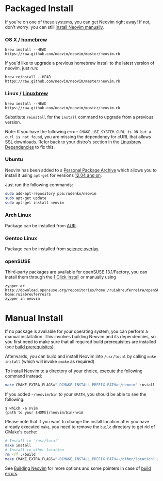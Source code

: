 # Packaged Install

If you're on one of these systems, you can get Neovim right away! If not, don't worry: you can still [install Neovim manually](#user-content-manual-install).

### OS X / [homebrew](http://brew.sh)

    brew install --HEAD https://raw.github.com/neovim/neovim/master/neovim.rb

If you'd like to upgrade a previous homebrew install to the latest version of neovim, just run:

    brew reinstall --HEAD https://raw.github.com/neovim/neovim/master/neovim.rb

### Linux / [Linuxbrew](http://brew.sh/linuxbrew/)

    brew install --HEAD https://raw.github.com/neovim/neovim/master/neovim.rb

Substitute `reinstall` for the `install` command to upgrade from a previous version.

Note: If you have the following error: `CMAKE_USE_SYSTEM_CURL is ON but a curl is not found`, you are missing the dependency for cURL that allows SSL downloads. Refer back to your distro's section in the [Linuxbrew Dependencies](https://github.com/Homebrew/linuxbrew#dependencies) to fix this.

### Ubuntu

Neovim has been added to a [Personal Package Archive](https://launchpad.net/~rudenko/+archive/ubuntu/neovim) which allows you to install it using `apt-get` for versions [12.04 and on](https://wiki.ubuntu.com/Releases).

Just run the following commands:

```bash
sudo add-apt-repository ppa:rudenko/neovim
sudo apt-get update
sudo apt-get install neovim 
```

### Arch Linux

Package can be installed from [AUR](https://aur.archlinux.org/packages/neovim-git/).

### Gentoo Linux

Package can be installed from [science overlay](http://gpo.zugaina.org/app-editors/neovim).

### openSUSE

Third-party packages are available for openSUSE 13.1/Factory, you can install them through the [1 Click Install](http://software.opensuse.org/package/neovim?search_term=Neovim) or manually using

    zypper ar http://download.opensuse.org/repositories/home:/ruiabreuferreira/openSUSE_13.1/ home:ruiabreuferreira
    zypper in neovim

# Manual Install

If no package is available for your operating system, you can perform a manual installation. This involves building Neovim and its dependencies, so you first need to make sure that all required build prerequisites are installed (see [build prerequisites](Building-Neovim#build-prerequisites)).

Afterwards, you can build and install Neovim into `/usr/local` by calling `make install` (which will invoke `cmake` as required).

To install Neovim to a directory of your choice, execute the following command instead:

```bash
make CMAKE_EXTRA_FLAGS="-DCMAKE_INSTALL_PREFIX:PATH=~/neovim" install
```

If you added `~/neovim/bin` to your `$PATH`, you should be able to see the following:

```
$ which -a nvim
{path to your $HOME}/neovim/bin/nvim
```

Please note that if you want to change the install location after you have already executed `make`, you need to remove the `build` directory to get rid of CMake's cache:

```bash
# Install to `/usr/local`
make install
# Install to other location
rm -rf ./build
make CMAKE_EXTRA_FLAGS="-DCMAKE_INSTALL_PREFIX:PATH=~/other/location" install
```

See [Building Neovim](Building-Neovim) for more options and some pointers in case of [build errors](Building-Neovim#user-content-build-errors).